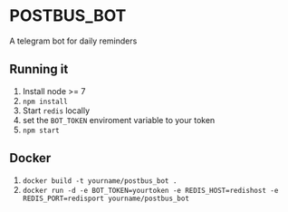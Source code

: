 # POSTBUS_BOT

A telegram bot for daily reminders

## Running it

1. Install node >= 7
2. `npm install`
3. Start `redis` locally
4. set the `BOT_TOKEN` enviroment variable to your token
5. `npm start` 

## Docker

1. `docker build -t yourname/postbus_bot .`
2. `docker run -d -e BOT_TOKEN=yourtoken -e REDIS_HOST=redishost -e REDIS_PORT=redisport yourname/postbus_bot`
